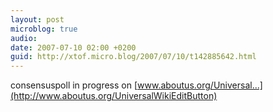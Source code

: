 ```yaml
---
layout: post
microblog: true
audio: 
date: 2007-07-10 02:00 +0200
guid: http://xtof.micro.blog/2007/07/10/t142885642.html
---
```

consensuspoll in progress on [www.aboutus.org/Universal...](http://www.aboutus.org/UniversalWikiEditButton)
